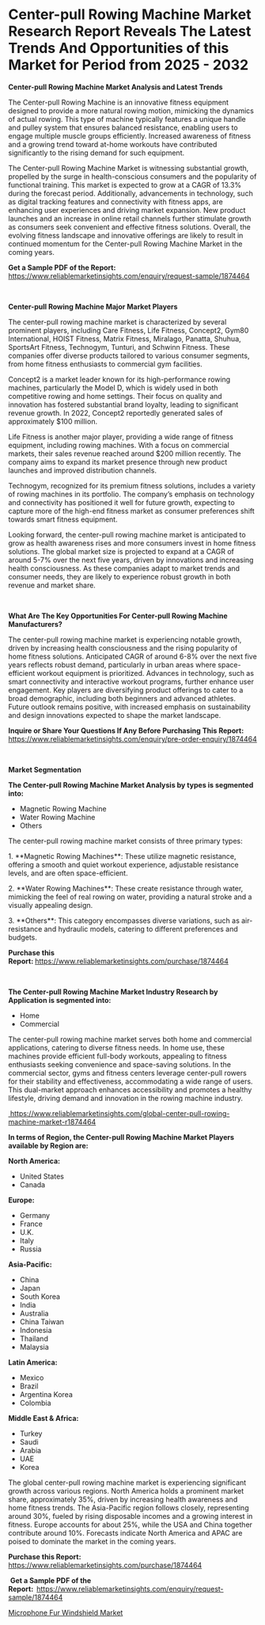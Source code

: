 <p><h1>Center-pull Rowing Machine Market Research Report Reveals The Latest Trends And Opportunities of this Market for Period from 2025 - 2032</h1></p><p><strong>Center-pull Rowing Machine Market Analysis and Latest Trends</strong></p>
<p><p>The Center-pull Rowing Machine is an innovative fitness equipment designed to provide a more natural rowing motion, mimicking the dynamics of actual rowing. This type of machine typically features a unique handle and pulley system that ensures balanced resistance, enabling users to engage multiple muscle groups efficiently. Increased awareness of fitness and a growing trend toward at-home workouts have contributed significantly to the rising demand for such equipment.</p><p>The Center-pull Rowing Machine Market is witnessing substantial growth, propelled by the surge in health-conscious consumers and the popularity of functional training. This market is expected to grow at a CAGR of 13.3% during the forecast period. Additionally, advancements in technology, such as digital tracking features and connectivity with fitness apps, are enhancing user experiences and driving market expansion. New product launches and an increase in online retail channels further stimulate growth as consumers seek convenient and effective fitness solutions. Overall, the evolving fitness landscape and innovative offerings are likely to result in continued momentum for the Center-pull Rowing Machine Market in the coming years.</p></p>
<p><strong>Get a Sample PDF of the Report:&nbsp;</strong> <a href="https://www.reliablemarketinsights.com/enquiry/request-sample/1874464?utm_campaign=2252&utm_medium=2&utm_source=Github&utm_content=ia&utm_term=05042025&utm_id=center-pull-rowing-machine">https://www.reliablemarketinsights.com/enquiry/request-sample/1874464</a></p>
<p>&nbsp;</p>
<p><strong>Center-pull Rowing Machine Major Market Players</strong></p>
<p><p>The center-pull rowing machine market is characterized by several prominent players, including Care Fitness, Life Fitness, Concept2, Gym80 International, HOIST Fitness, Matrix Fitness, Miralago, Panatta, Shuhua, SportsArt Fitness, Technogym, Tunturi, and Schwinn Fitness. These companies offer diverse products tailored to various consumer segments, from home fitness enthusiasts to commercial gym facilities.</p><p>Concept2 is a market leader known for its high-performance rowing machines, particularly the Model D, which is widely used in both competitive rowing and home settings. Their focus on quality and innovation has fostered substantial brand loyalty, leading to significant revenue growth. In 2022, Concept2 reportedly generated sales of approximately $100 million.</p><p>Life Fitness is another major player, providing a wide range of fitness equipment, including rowing machines. With a focus on commercial markets, their sales revenue reached around $200 million recently. The company aims to expand its market presence through new product launches and improved distribution channels.</p><p>Technogym, recognized for its premium fitness solutions, includes a variety of rowing machines in its portfolio. The company’s emphasis on technology and connectivity has positioned it well for future growth, expecting to capture more of the high-end fitness market as consumer preferences shift towards smart fitness equipment.</p><p>Looking forward, the center-pull rowing machine market is anticipated to grow as health awareness rises and more consumers invest in home fitness solutions. The global market size is projected to expand at a CAGR of around 5-7% over the next five years, driven by innovations and increasing health consciousness. As these companies adapt to market trends and consumer needs, they are likely to experience robust growth in both revenue and market share.</p></p>
<p>&nbsp;</p>
<p><strong>What Are The Key Opportunities For Center-pull Rowing Machine Manufacturers?</strong></p>
<p><p>The center-pull rowing machine market is experiencing notable growth, driven by increasing health consciousness and the rising popularity of home fitness solutions. Anticipated CAGR of around 6-8% over the next five years reflects robust demand, particularly in urban areas where space-efficient workout equipment is prioritized. Advances in technology, such as smart connectivity and interactive workout programs, further enhance user engagement. Key players are diversifying product offerings to cater to a broad demographic, including both beginners and advanced athletes. Future outlook remains positive, with increased emphasis on sustainability and design innovations expected to shape the market landscape.</p></p>
<p><strong>Inquire or Share Your Questions If Any Before Purchasing This Report:</strong> <a href="https://www.reliablemarketinsights.com/enquiry/pre-order-enquiry/1874464?utm_campaign=2252&utm_medium=2&utm_source=Github&utm_content=ia&utm_term=05042025&utm_id=center-pull-rowing-machine">https://www.reliablemarketinsights.com/enquiry/pre-order-enquiry/1874464</a></p>
<p>&nbsp;</p>
<p><strong>Market Segmentation</strong></p>
<p><strong>The Center-pull Rowing Machine Market Analysis by types is segmented into:</strong></p>
<p><ul><li>Magnetic Rowing Machine</li><li>Water Rowing Machine</li><li>Others</li></ul></p>
<p><p>The center-pull rowing machine market consists of three primary types: </p><p>1. **Magnetic Rowing Machines**: These utilize magnetic resistance, offering a smooth and quiet workout experience, adjustable resistance levels, and are often space-efficient.</p><p>2. **Water Rowing Machines**: These create resistance through water, mimicking the feel of real rowing on water, providing a natural stroke and a visually appealing design.</p><p>3. **Others**: This category encompasses diverse variations, such as air-resistance and hydraulic models, catering to different preferences and budgets.</p></p>
<p><strong>Purchase this Report:&nbsp;</strong><a href="https://www.reliablemarketinsights.com/purchase/1874464?utm_campaign=2252&utm_medium=2&utm_source=Github&utm_content=ia&utm_term=05042025&utm_id=center-pull-rowing-machine">https://www.reliablemarketinsights.com/purchase/1874464</a></p>
<p>&nbsp;</p>
<p><strong>The Center-pull Rowing Machine Market Industry Research by Application is segmented into:</strong></p>
<p><ul><li>Home</li><li>Commercial</li></ul></p>
<p><p>The center-pull rowing machine market serves both home and commercial applications, catering to diverse fitness needs. In home use, these machines provide efficient full-body workouts, appealing to fitness enthusiasts seeking convenience and space-saving solutions. In the commercial sector, gyms and fitness centers leverage center-pull rowers for their stability and effectiveness, accommodating a wide range of users. This dual-market approach enhances accessibility and promotes a healthy lifestyle, driving demand and innovation in the rowing machine industry.</p></p>
<p><a href="https://www.reliablemarketinsights.com/global-center-pull-rowing-machine-market-r1874464?utm_campaign=2252&utm_medium=2&utm_source=Github&utm_content=ia&utm_term=05042025&utm_id=center-pull-rowing-machine">&nbsp;https://www.reliablemarketinsights.com/global-center-pull-rowing-machine-market-r1874464</a></p>
<p><strong>In terms of Region, the Center-pull Rowing Machine Market Players available by Region are:</strong></p>
<p>
    <p> <strong> North America: </strong>
        <ul>
            <li>United States</li>
            <li>Canada</li>
        </ul>
        </p> 
    <p> <strong> Europe: </strong>
        <ul>
            <li>Germany</li>
            <li>France</li>
            <li>U.K.</li>
            <li>Italy</li>
            <li>Russia</li>
        </ul>
        </p> 
    <p> <strong> Asia-Pacific: </strong>
        <ul>
            <li>China</li>
            <li>Japan</li>
            <li>South Korea</li>
            <li>India</li>
            <li>Australia</li>
            <li>China Taiwan</li>
            <li>Indonesia</li>
            <li>Thailand</li>
            <li>Malaysia</li>
        </ul>
        </p> 
    <p> <strong> Latin America: </strong>
        <ul>
            <li>Mexico</li>
            <li>Brazil</li>
            <li>Argentina Korea</li>
            <li>Colombia</li>
        </ul>
        </p> 
    <p> <strong> Middle East & Africa: </strong>
        <ul>
            <li>Turkey</li>
            <li>Saudi</li>
            <li>Arabia</li>
            <li>UAE</li>
            <li>Korea</li>
        </ul>
    </p>
    </p>
<p><p>The global center-pull rowing machine market is experiencing significant growth across various regions. North America holds a prominent market share, approximately 35%, driven by increasing health awareness and home fitness trends. The Asia-Pacific region follows closely, representing around 30%, fueled by rising disposable incomes and a growing interest in fitness. Europe accounts for about 25%, while the USA and China together contribute around 10%. Forecasts indicate North America and APAC are poised to dominate the market in the coming years.</p></p>
<p><strong>Purchase this Report: </strong><a href="https://www.reliablemarketinsights.com/purchase/1874464?utm_campaign=2252&utm_medium=2&utm_source=Github&utm_content=ia&utm_term=05042025&utm_id=center-pull-rowing-machine">https://www.reliablemarketinsights.com/purchase/1874464</a></p>
<p>&nbsp;<strong>Get a Sample PDF of the Report:&nbsp;&nbsp;</strong><a href="https://www.reliablemarketinsights.com/enquiry/request-sample/1874464?utm_campaign=2252&utm_medium=2&utm_source=Github&utm_content=ia&utm_term=05042025&utm_id=center-pull-rowing-machine">https://www.reliablemarketinsights.com/enquiry/request-sample/1874464</a></p>
<p><strong></strong></p>
<p><p><a href="https://github.com/DianaWilson796/Market-Research-Report-List-2/blob/main/microphone-fur-windshield-market.md?utm_campaign=2252&utm_medium=2&utm_source=Github&utm_content=ia&utm_term=05042025&utm_id=center-pull-rowing-machine">Microphone Fur Windshield Market</a></p></p>
